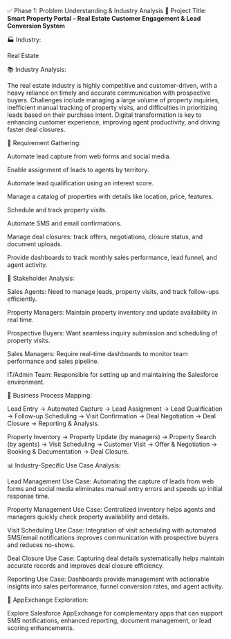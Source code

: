 ✅ Phase 1: Problem Understanding & Industry Analysis
🧱 Project Title:
**Smart Property Portal – Real Estate Customer Engagement & Lead Conversion System**

🏭 Industry:

Real Estate

📚 Industry Analysis:

The real estate industry is highly competitive and customer-driven, with a heavy reliance on timely and accurate communication with prospective buyers. Challenges include managing a large volume of property inquiries, inefficient manual tracking of property visits, and difficulties in prioritizing leads based on their purchase intent. Digital transformation is key to enhancing customer experience, improving agent productivity, and driving faster deal closures.

📝 Requirement Gathering:

Automate lead capture from web forms and social media.

Enable assignment of leads to agents by territory.

Automate lead qualification using an interest score.

Manage a catalog of properties with details like location, price, features.

Schedule and track property visits.

Automate SMS and email confirmations.

Manage deal closures: track offers, negotiations, closure status, and document uploads.

Provide dashboards to track monthly sales performance, lead funnel, and agent activity.

👥 Stakeholder Analysis:

Sales Agents: Need to manage leads, property visits, and track follow-ups efficiently.

Property Managers: Maintain property inventory and update availability in real time.

Prospective Buyers: Want seamless inquiry submission and scheduling of property visits.

Sales Managers: Require real-time dashboards to monitor team performance and sales pipeline.

IT/Admin Team: Responsible for setting up and maintaining the Salesforce environment.

🔧 Business Process Mapping:

Lead Entry → Automated Capture → Lead Assignment → Lead Qualification → Follow-up Scheduling → Visit Confirmation → Deal Negotiation → Deal Closure → Reporting & Analysis.

Property Inventory → Property Update (by managers) → Property Search (by agents) → Visit Scheduling → Customer Visit → Offer & Negotiation → Booking & Documentation → Deal Closure.

📊 Industry-Specific Use Case Analysis:

Lead Management Use Case: Automating the capture of leads from web forms and social media eliminates manual entry errors and speeds up initial response time.

Property Management Use Case: Centralized inventory helps agents and managers quickly check property availability and details.

Visit Scheduling Use Case: Integration of visit scheduling with automated SMS/email notifications improves communication with prospective buyers and reduces no-shows.

Deal Closure Use Case: Capturing deal details systematically helps maintain accurate records and improves deal closure efficiency.

Reporting Use Case: Dashboards provide management with actionable insights into sales performance, funnel conversion rates, and agent activity.

🔎 AppExchange Exploration:

Explore Salesforce AppExchange for complementary apps that can support SMS notifications, enhanced reporting, document management, or lead scoring enhancements.
